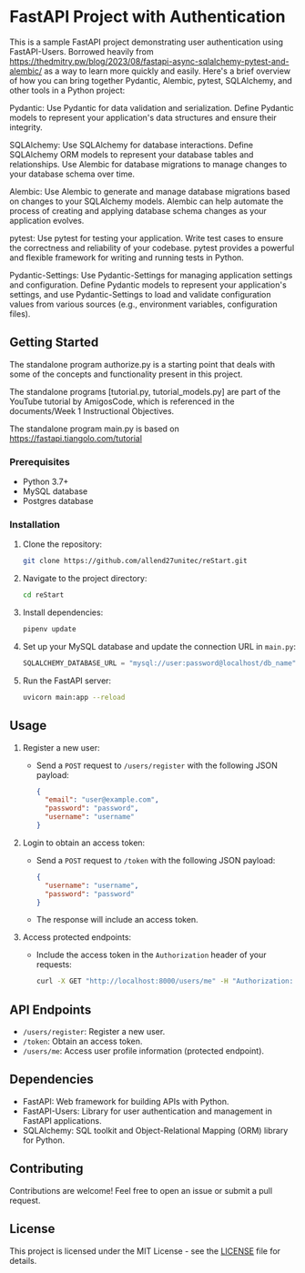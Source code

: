 # FastAPI Project with Authentication

This is a sample FastAPI project demonstrating user authentication using FastAPI-Users. Borrowed heavily from https://thedmitry.pw/blog/2023/08/fastapi-async-sqlalchemy-pytest-and-alembic/
as a way to learn more quickly and easily. Here's a brief overview of how you can bring together Pydantic, Alembic, pytest, SQLAlchemy, and other tools in a Python project:

Pydantic: Use Pydantic for data validation and serialization. Define Pydantic models to represent your application's data structures and ensure their integrity.

SQLAlchemy: Use SQLAlchemy for database interactions. Define SQLAlchemy ORM models to represent your database tables and relationships. Use Alembic for database migrations to manage changes to your database schema over time.

Alembic: Use Alembic to generate and manage database migrations based on changes to your SQLAlchemy models. Alembic can help automate the process of creating and applying database schema changes as your application evolves.

pytest: Use pytest for testing your application. Write test cases to ensure the correctness and reliability of your codebase. pytest provides a powerful and flexible framework for writing and running tests in Python.

Pydantic-Settings: Use Pydantic-Settings for managing application settings and configuration. Define Pydantic models to represent your application's settings, and use Pydantic-Settings to load and validate configuration values from various sources (e.g., environment variables, configuration files).
 

## Getting Started

The standalone program authorize.py is a starting point that deals with some of the concepts and functionality present in this project.

The standalone programs [tutorial.py, tutorial_models.py] are part of the YouTube tutorial by AmigosCode, which is referenced in the documents/Week 1 Instructional Objectives.

The standalone program main.py is based on https://fastapi.tiangolo.com/tutorial

### Prerequisites

- Python 3.7+
- MySQL database
- Postgres database

### Installation

1. Clone the repository:

   ```bash
   git clone https://github.com/allend27unitec/reStart.git
   ```

2. Navigate to the project directory:

   ```bash
   cd reStart 
   ```

3. Install dependencies:

   ```bash
   pipenv update
   ```

4. Set up your MySQL database and update the connection URL in `main.py`:

   ```python
   SQLALCHEMY_DATABASE_URL = "mysql://user:password@localhost/db_name"
   ```

5. Run the FastAPI server:

   ```bash
   uvicorn main:app --reload
   ```

## Usage

1. Register a new user:
   - Send a `POST` request to `/users/register` with the following JSON payload:
     ```json
     {
       "email": "user@example.com",
       "password": "password",
       "username": "username"
     }
     ```

2. Login to obtain an access token:
   - Send a `POST` request to `/token` with the following JSON payload:
     ```json
     {
       "username": "username",
       "password": "password"
     }
     ```
   - The response will include an access token.

3. Access protected endpoints:
   - Include the access token in the `Authorization` header of your requests:
     ```bash
     curl -X GET "http://localhost:8000/users/me" -H "Authorization: Bearer <access_token>"
     ```

## API Endpoints

- `/users/register`: Register a new user.
- `/token`: Obtain an access token.
- `/users/me`: Access user profile information (protected endpoint).

## Dependencies

- FastAPI: Web framework for building APIs with Python.
- FastAPI-Users: Library for user authentication and management in FastAPI applications.
- SQLAlchemy: SQL toolkit and Object-Relational Mapping (ORM) library for Python.

## Contributing

Contributions are welcome! Feel free to open an issue or submit a pull request.

## License

This project is licensed under the MIT License - see the [LICENSE](LICENSE) file for details.

